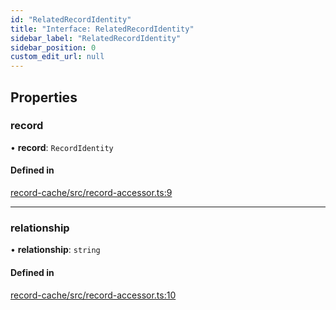 ```yaml
---
id: "RelatedRecordIdentity"
title: "Interface: RelatedRecordIdentity"
sidebar_label: "RelatedRecordIdentity"
sidebar_position: 0
custom_edit_url: null
---
```


## Properties

### record

• **record**: `RecordIdentity`

#### Defined in

[record-cache/src/record-accessor.ts:9](https://github.com/orbitjs/orbit/blob/6e0cbd41/packages/@orbit/record-cache/src/record-accessor.ts#L9)

___

### relationship

• **relationship**: `string`

#### Defined in

[record-cache/src/record-accessor.ts:10](https://github.com/orbitjs/orbit/blob/6e0cbd41/packages/@orbit/record-cache/src/record-accessor.ts#L10)
